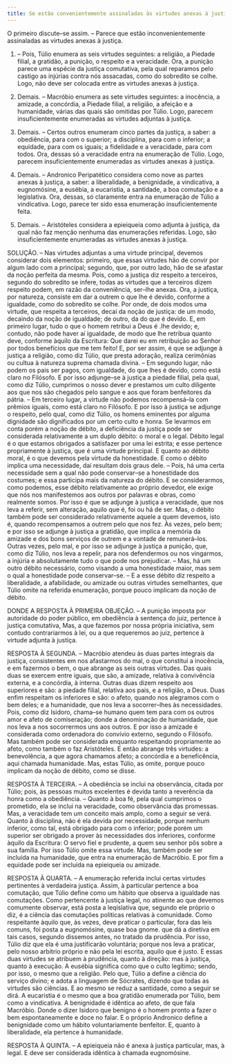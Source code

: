 ```yaml
---
title: Se estão convenientemente assinaladas às virtudes anexas à justiça
---
```


O primeiro discute–se assim. – Parece que estão inconvenientemente assinaladas as virtudes anexas à justiça.  

1. – Pois, Túlio enumera as seis virtudes seguintes: a religião, a Piedade filial, a gratidão, a punição, o respeito e a veracidade. Ora, a punição parece uma espécie da justiça comutativa, pela qual reparamos pelo castigo as injúrias contra nós assacadas, como do sobredito se colhe. Logo, não deve ser colocada entre as virtudes anexas à justiça.  

2. Demais. – Macróbio enumera as sete virtudes seguintes: a inocência, a amizade, a concórdia, a Piedade filial, a religião, a afeição e a humanidade, várias das quais são omitidas por Túlio. Logo, parecem insuficientemente enumeradas as virtudes adjuntas à justiça.  

3. Demais. – Certos outros enumeram cinco partes da justiça, a saber: a obediência, para com o superior; a disciplina, para com o inferior; a equidade, para com os iguais; a fidelidade e a veracidade, para com todos. Ora, dessas só a veracidade entra na enumeração de Túlio. Logo, parecem insuficientemente enumeradas as virtudes anexas à justiça.  

4. Demais. – Andronico Peripatético considera como nove as partes anexas à justiça, a saber: a liberalidade, a benignidade, a vindicativa, a eugnomósine, a eusébia, a eucaristia, a santidade, a boa comutação e a legislativa. Ora, dessas, só claramente entra na enumeração de Túlio a vindicativa. Logo, parece ter sido essa enumeração insuficientemente feita.  

5. Demais. – Aristóteles considera a epieiqueia como adjunta à justiça, da qual não faz menção nenhuma das enumerações referidas. Logo, são insuficientemente enumeradas as virtudes anexas à justiça.  

SOLUÇÃO. – Nas virtudes adjuntas a uma virtude principal, devemos considerar dois elementos: primeiro, que essas virtudes hão de convir por algum lado com a principal; segundo, que, por outro lado, hão de se afastar da noção perfeita da mesma. Pois, como a justiça diz respeito a terceiros, segundo do sobredito se infere, todas as virtudes que a terceiros dizem respeito podem, em razão da conveniência, ser–lhe anexas. Ora, a justiça, por natureza, consiste em dar a outrem o que lhe é devido, conforme a igualdade, como do sobredito se colhe. Por onde, de dois modos uma virtude, que respeita a terceiros, decai da noção de justiça: de um modo, decaindo da noção de igualdade; de outro, da do que é devido. E, em primeiro lugar, tudo o que o homem retribui a Deus é .lhe devido; e, contudo, não pode haver aí igualdade, de modo que lhe retribua quanto deve, conforme àquilo da Escritura: Que darei eu em retribuição ao Senhor por todos benefícios que me tem feito! E, por ser assim, é que se adjunge à justiça a religião, como diz Túlio, que presta adoração, realiza cerimônias ou cultua à natureza suprema chamada divina.  – Em segundo lugar, não podem os pais ser pagos, com igualdade, do que lhes é devido, como está claro no Filósofo. E por isso adjunge–se à justiça a piedade filial, pela qual, como diz Túlio, cumprimos o nosso dever e prestamos um culto diligente aos que nos são chegados pelo sangue e aos que foram benfeitores da pátria.  – Em terceiro lugar, a virtude não podemos recompensá–la com prêmios iguais, como está claro no Filósofo. E por isso à justiça se adjunge o respeito, pelo qual, como diz Túlio, os homens eminentes por alguma dignidade são dignificados por um certo culto e honra.  Se levarmos em conta porém a noção de débito, a deficiência da justiça pode ser considerada relativamente a um duplo débito: o moral e o legal. Débito legal é o que estamos obrigados a satisfazer por uma lei estrita; e esse pertence propriamente à justiça, que é uma virtude principal. E quanto ao débito moral, é o que devemos pela virtude da honestidade. E como o débito implica uma necessidade, daí resultam dois graus dele. – Pois, há uma certa necessidade sem a qual não pode conservar–se a honestidade dos costumes; e essa participa mais da natureza do débito. E se considerarmos, como podemos, esse débito relativamente ao próprio devedor, ele exige que nós nos manifestemos aos outros por palavras e obras, como realmente somos. Por isso é que se adjunge à justiça a veracidade, que nos leva a referir, sem alteração, aquilo que é, foi ou há de ser. Mas, o débito também pode ser considerado relativamente aquele a quem devemos, isto é, quando recompensamos a outrem pelo que nos fez. Às vezes, pelo bem; e por isso se adjunge à justiça a gratidão, que implica a memória da amizade e dos bons serviços de outrem e a vontade de remunerá–los. Outras vezes, pelo mal, e por isso se adjunge à justiça a punição, que, como diz Túlio, nos leva a repelir, para nos defendermos ou nos vingarmos, a injúria e absolutamente tudo o que pode nos prejudicar. – Mas, há um outro débito necessário, como visando a uma honestidade maior, mas sem o qual a honestidade pode conservar–se. – E a esse débito diz respeito a liberalidade, a afabilidade, ou amizade ou outras virtudes semelhantes, que Túlio omite na referida enumeração, porque pouco implicam da noção de débito.  

DONDE A RESPOSTA À PRIMEIRA OBJEÇÃO. – A punição imposta por autoridade do poder público, em obediência à sentença do juiz, pertence à justiça comutativa, Mas, a que fazemos por nossa própria iniciativa, sem contudo contrariarmos à lei, ou a que requeremos ao juiz, pertence à virtude adjunta à justiça.  

RESPOSTA À SEGUNDA. – Macróbio atendeu às duas partes integrais da justiça, consistentes em nos afastarmos do mal, o que constitui a inocência, e em fazermos o bem, o que abrange as seis outras virtudes. Das quais duas se exercem entre iguais, que são, a amizade, relativa à convivência externa, e a concórdia, à interna. Outras duas dizem respeito aos superiores e são: a piedade filial, relativa aos pais, e a religião, a Deus. Duas enfim respeitam os inferiores e são: o afeto, quando nos alegramos com o bem deles; e a humanidade, que nos leva a socorrer–lhes às necessidades. Pois, como diz Isidoro, chama–se humano quem tem para com os outros amor e afeto de comiseração; donde a denominação de humanidade, que nos leva a nos socorrermos uns aos outros. E por isso a amizade é considerada como ordenadora do convívio externo, segundo o Filósofo. Mas também pode ser considerada enquanto respeitando propriamente ao afeto, como também o faz Aristóteles. E então abrange três virtudes: a benevolência, a que agora chamamos afeto; a concórdia e a beneficência, aqui chamada humanidade. Mas, estas Túlio, as omite, porque pouco implicam da noção de débito, como se disse.  

RESPOSTA À TERCEIRA. – A obediência se inclui na observância, citada por Túlio; pois, às pessoas muitos excelentes é devida tanto a reverência da honra como a obediência. – Quanto à boa fé, pela qual cumprimos o prometido, ela se inclui na veracidade, como observância das promessas. Mas, a veracidade tem um conceito mais amplo, como a seguir se verá. Quanto à disciplina, não é ela devida por necessidade, porque nenhum inferior, como tal, está obrigado para com o inferior; pode porém um superior ser obrigado a prover às necessidades dos inferiores, conforme àquilo da Escritura: O servo fiel e prudente, a quem seu senhor pôs sobre a sua família. Por isso Túlio omite essa virtude. Mas, também pode ser incluída na humanidade, que entra na enumeração de Macróbio. E por fim a equidade pode ser incluída na epieiqueia ou amizade.  

RESPOSTA À QUARTA. – A enumeração referida inclui certas virtudes pertinentes à verdadeira justiça. Assim, à particular pertence a boa comutação, que Túlio define como um hábito que observa a igualdade nas comutações. Como pertencente à justiça legal, no atinente ao que devemos comumente observar, está posta a leqislativa que, segundo ele próprio o diz, é a ciência das comutações politicas relativas à comunidade. Como respeitante àquilo que, às vezes, deve praticar o particular, fora das leis comuns, foi posta a eugnomósine, quase boa gnome. que dá a diretiva em tais casos, segundo dissemos antes, no tratado da prudência. Por isso, Túlio diz que ela é uma justificarão voluntária; porque nos leva a praticar, pelo nosso arbítrio próprio e não pela lei escrita, aquilo que é justo. E essas duas virtudes se atribuem à prudência, quanto à direção: mas à justiça, quanto à execução. A eusébia significa como que o culto legítimo; sendo, por isso, o mesmo que a religião. Pelo que, Túlio a define a ciência do serviço divino; e adota a linguagem de Sócrates, dizendo que todas as virtudes são ciências. E ao mesmo se reduz a santidade, como a seguir se dirá. A eucaristia é o mesmo que a boa gratidão enumerada por Túlio, bem como a vindicativa. A benignidade é idêntica ao afeto, de que fala Macróbio. Donde o dizer Isidoro que benigno é o homem pronto a fazer o bem espontaneamente e doce no falar. E o próprio Andronico define a benignidade como um hábito voluntariamente benfeitor. E, quanto à liberalidade, ela pertence à humanidade.  

RESPOSTA À QUINTA. – A epieiqueia não é anexa à justiça particular, mas, à legal. E deve ser considerada idêntica à chamada eugnomósine.